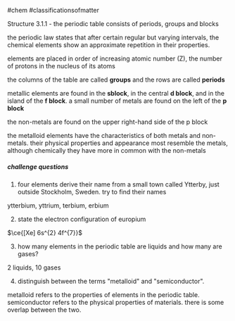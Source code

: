 #chem #classificationsofmatter  
  
Structure 3.1.1 - the periodic table consists of periods, groups and blocks  
  
the periodic law states that after certain regular but varying intervals, the chemical elements show an approximate repetition in their properties.  
  
elements are placed in order of increasing atomic number ($\text{Z}$), the number of protons in the nucleus of its atoms  
  
the columns of the table are called **groups** and the rows are called **periods**  
  
metallic elements are found in the **sblock**, in the central **d block**, and in the island of the **f block**. a small number of metals are found on the left of the **p block**  
  
the non-metals are found on the upper right-hand side of the p block  
  
the metalloid elements have the characteristics of both metals and non-metals. their physical properties and appearance most resemble the metals, although chemically they have more in common with the non-metals  
##### challenge questions  
1. four elements derive their name from a small town called Ytterby, just outside Stockholm, Sweden. try to find their names  
  
ytterbium, yttrium, terbium, erbium  
  
2. state the electron configuration of europium  
  
$\ce{[Xe] 6s^{2} 4f^{7}}$  
  
3. how many elements in the periodic table are liquids and how many are gases?  
  
 2 liquids, 10 gases  
  
4. distinguish between the terms "metalloid" and "semiconductor".  
  
metalloid refers to the properties of elements in the periodic table. semiconductor refers to the physical properties of materials. there is some overlap between the two.
